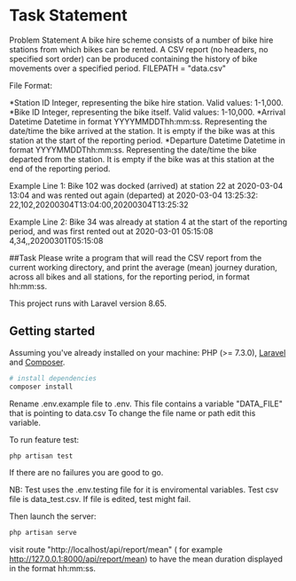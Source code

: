 # Task Statement

Problem Statement
A bike hire scheme consists of a number of bike hire stations from which bikes can be rented.
A CSV report (no headers, no specified sort order) can be produced containing the history of bike movements over a specified period.
FILEPATH = "data.csv"

File Format:

*Station ID
Integer, representing the bike hire station. Valid values: 1-1,000.
*Bike ID
Integer, representing the bike itself. Valid values: 1-10,000.
*Arrival Datetime
Datetime in format YYYYMMDDThh:mm:ss. Representing the date/time the bike arrived at the station. It is empty if the bike was at this station at the start of the reporting period.
*Departure Datetime
Datetime in format YYYYMMDDThh:mm:ss. Representing the date/time the bike departed from the station. It is empty if the bike was at this station at the end of the reporting period.

Example Line 1:
Bike 102 was docked (arrived) at station 22 at 2020-03-04 13:04 and was rented out again (departed) at 2020-03-04 13:25:32:
22,102,20200304T13:04:00,20200304T13:25:32

Example Line 2:
Bike 34 was already at station 4 at the start of the reporting period, and was first rented out at 2020-03-01 05:15:08
4,34,,20200301T05:15:08

##Task
Please write a program that will read the CSV report from the current working directory, and print the average (mean) journey duration, across all bikes and all stations, for the reporting period, in format hh:mm:ss.

This project runs with Laravel version 8.65.

## Getting started

Assuming you've already installed on your machine: PHP (>= 7.3.0), [Laravel](https://laravel.com) and [Composer](https://getcomposer.org).

``` bash
# install dependencies
composer install

```

Rename .env.example file to .env.
This file contains a variable "DATA_FILE" that is pointing to data.csv
To change the file name or path edit this variable.

To run feature test:

``` bash
php artisan test
```
If there are no failures you are good to go.

NB: Test uses the .env.testing file for it is enviromental variables. 
Test csv file is data_test.csv. If file is edited, test might fail.

Then launch the server:

``` bash
php artisan serve
```
visit route "http://localhost/api/report/mean" ( for example http://127.0.0.1:8000/api/report/mean) to have the mean duration displayed in the format hh:mm:ss.
